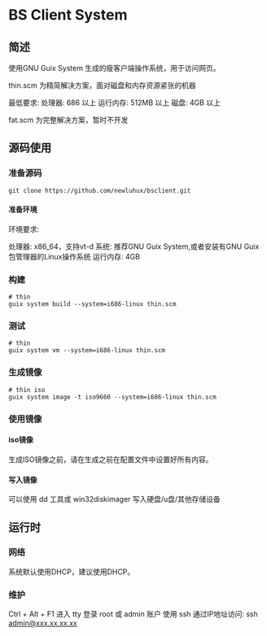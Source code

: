 # BS Client System

## 简述

使用GNU Guix System 生成的瘦客户端操作系统，用于访问网页。

thin.scm 为精简解决方案，面对磁盘和内存资源紧张的机器

最低要求:
处理器: 686 以上
运行内存: 512MB 以上
磁盘: 4GB 以上

fat.scm  为完整解决方案，暂时不开发

## 源码使用

### 准备源码

```
git clone https://github.com/newluhux/bsclient.git
```

#### 准备环境

环境要求:

处理器:  x86_64，支持vt-d
系统:    推荐GNU Guix System,或者安装有GNU Guix包管理器的Linux操作系统
运行内存: 4GB

### 构建

```
# thin
guix system build --system=i686-linux thin.scm
```

### 测试

```
# thin
guix system vm --system=i686-linux thin.scm 
```

### 生成镜像

```
# thin iso
guix system image -t iso9660 --system=i686-linux thin.scm 
```


### 使用镜像

#### iso镜像

生成ISO镜像之前，请在生成之前在配置文件中设置好所有内容。

#### 写入镜像

可以使用 dd 工具或 win32diskimager 写入硬盘/u盘/其他存储设备


## 运行时


### 网络

系统默认使用DHCP，建议使用DHCP。

### 维护

Ctrl + Alt + F1 进入 tty 登录 root 或 admin 账户
使用 ssh 通过IP地址访问: ssh admin@xxx.xx.xx.xx


